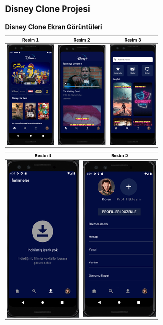 # Disney Clone Projesi

## Disney Clone Ekran Görüntüleri

| Resim 1 | Resim 2 | Resim 3 |
|---------|---------|---------|
| ![Resim 1](https://github.com/beklevicRidvan/Flutter-Design-Clones/blob/main/DisneyClone/disney_assets/disney1.png?raw=true) | ![Resim 2](https://github.com/beklevicRidvan/Flutter-Design-Clones/blob/main/DisneyClone/disney_assets/disney2.png?raw=true) | ![Resim 3](https://github.com/beklevicRidvan/Flutter-Design-Clones/blob/main/DisneyClone/disney_assets/disney3.png?raw=true) |

| Resim 4 | Resim 5 |
|---------|---------|
| ![Resim 4](https://github.com/beklevicRidvan/Flutter-Design-Clones/blob/main/DisneyClone/disney_assets/disney4.png?raw=true) | ![Resim 5](https://github.com/beklevicRidvan/Flutter-Design-Clones/blob/main/DisneyClone/disney_assets/disney5.png?raw=true) |


